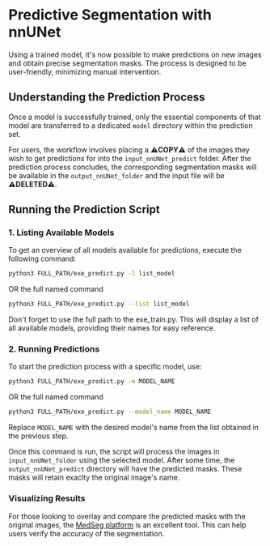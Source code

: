 
# Predictive Segmentation with nnUNet

Using a trained model, it's now possible to make predictions on new images and obtain precise segmentation masks. The process is designed to be user-friendly, minimizing manual intervention.

## Understanding the Prediction Process

Once a model is successfully trained, only the essential components of that model are transferred to a dedicated `model` directory within the prediction set. 

For users, the workflow involves placing a ⚠️**COPY**⚠️ of the images they wish to get predictions for into the `input_nnUNet_predict` folder. After the prediction process concludes, the corresponding segmentation masks will be available in the `output_nnUNet_folder` and the input file will be ⚠️**DELETED**⚠️.

## Running the Prediction Script

### 1. Listing Available Models

To get an overview of all models available for predictions, execute the following command:

```bash
python3 FULL_PATH/exe_predict.py -l list_model
```
OR the full named command  
```bash
python3 FULL_PATH/exe_predict.py --list list_model
```
Don't forget to use the full path to the exe_train.py.
This will display a list of all available models, providing their names for easy reference.

### 2. Running Predictions

To start the prediction process with a specific model, use:

```bash
python3 FULL_PATH/exe_predict.py -m MODEL_NAME
```
OR the full named command  
```bash
python3 FULL_PATH/exe_predict.py --model_name MODEL_NAME
```

Replace `MODEL_NAME` with the desired model's name from the list obtained in the previous step.

Once this command is run, the script will process the images in `input_nnUNet_folder` using the selected model. After some time, the `output_nnUNet_predict` directory will have the predicted masks. These masks will retain exaclty the original image's name.

### Visualizing Results

For those looking to overlay and compare the predicted masks with the original images, the [MedSeg platform](https://www.medseg.ai) is an excellent tool. This can help users verify the accuracy of the segmentation.

